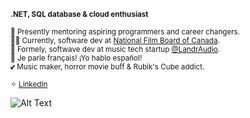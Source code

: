 **<sup>.NET, SQL database & cloud enthusiast</sup>**

<sup>🧠 Presently mentoring aspiring programmers and career changers.</sup>
<br>
<sup>💅🏼 Currently, software dev at [National Film Board of Canada](https://www.linkedin.com/company/national-film-board-of-canada/).</sup>
<br>
<sup>🧃 Formely, softwave dev at music tech startup [@LandrAudio](https://github.com/LandrAudio).</sup>
<br>
<sup>🍧 Je parle français! ¡Yo hablo español!</sup>
<br>
<sup>💕 Music maker, horror movie buff & Rubik's Cube addict.</sup>

<sup>✧ <a href="https://www.linkedin.com/in/jess-nl/" target="_blank">LinkedIn</a></sup>

![Alt Text](https://media.giphy.com/media/v1.Y2lkPTc5MGI3NjExdjZ3Z2lyNXQycHY4cXJmYjVhY29iM2t6anY0c2QwbW1uNWUxNnN5eSZlcD12MV9pbnRlcm5hbF9naWZfYnlfaWQmY3Q9Zw/ttknk7M3d3UBEeZsii/giphy.gif)


